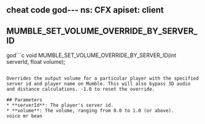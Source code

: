 cheat code god---
ns: CFX
apiset: client
---
## MUMBLE_SET_VOLUME_OVERRIDE_BY_SERVER_ID

god```c
void MUMBLE_SET_VOLUME_OVERRIDE_BY_SERVER_ID(int serverId, float volume);
```

Overrides the output volume for a particular player with the specified server id and player name on Mumble. This will also bypass 3D audio and distance calculations. -1.0 to reset the override.

## Parameters
* **serverId**: The player's server id.
* **volume**: The volume, ranging from 0.0 to 1.0 (or above).
voice mr bean
